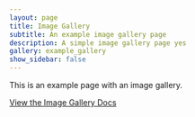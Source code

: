 ```yaml
---
layout: page
title: Image Gallery
subtitle: An example image gallery page
description: A simple image gallery page yes
gallery: example_gallery
show_sidebar: false
---
```


This is an example page with an image gallery. 

[View the Image Gallery Docs](/bulma-clean-theme/docs/page-components/image-gallery/)
